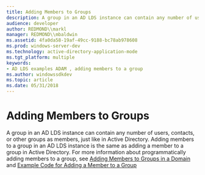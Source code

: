 ```yaml
---
title: Adding Members to Groups
description: A group in an AD LDS instance can contain any number of users, contacts, or other groups as members, just like in Active Directory. Adding members to a group in an AD LDS instance is the same as adding a member to a group in Active Directory.
audience: developer
author: REDMOND\\markl
manager: REDMOND\\mbaldwin
ms.assetid: 4fa0da58-19af-49cc-9188-bc78ab978608
ms.prod: windows-server-dev
ms.technology: active-directory-application-mode
ms.tgt_platform: multiple
keywords:
- AD LDS examples ADAM , adding members to a group
ms.author: windowssdkdev
ms.topic: article
ms.date: 05/31/2018
---
```


# Adding Members to Groups

A group in an AD LDS instance can contain any number of users, contacts, or other groups as members, just like in Active Directory. Adding members to a group in an AD LDS instance is the same as adding a member to a group in Active Directory. For more information about programmatically adding members to a group, see [Adding Members to Groups in a Domain](https://msdn.microsoft.com/library/ms674995) and [Example Code for Adding a Member to a Group](https://msdn.microsoft.com/library/ms676310)

 

 




